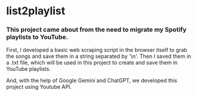 # list2playlist

### This project came about from the need to migrate my Spotify playlists to YouTube.

First, I developed a basic web scraping script in the browser itself to grab the songs and save them in a string separated by '\n'. Then I saved them in a .txt file, which will be used in this project to create and save them in YouTube playlists.

And, with the help of Google Gemini and ChatGPT, we developed this project using Youtube API.